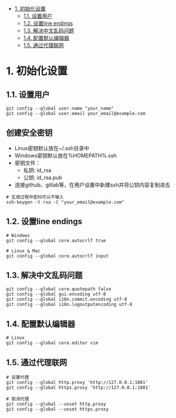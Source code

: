 <!-- TOC -->

- [1. 初始化设置](#1-初始化设置)
    - [1.1. 设置用户](#11-设置用户)
    - [1.2. 设置line endings](#12-设置line-endings)
    - [1.3. 解决中文乱码问题](#13-解决中文乱码问题)
    - [1.4. 配置默认编辑器](#14-配置默认编辑器)
    - [1.5. 通过代理联网](#15-通过代理联网)

<!-- /TOC -->

# 1. 初始化设置

## 1.1. 设置用户

```shell
git config --global user.name "your_name"
git config --global user.email your_email@example.com
```

## 创建安全密钥

* Linux密钥默认放在~/.ssh目录中
* Windows密钥默认放在%HOMEPATH%\.ssh
* 密钥文件：
  * 私钥: id_rsa
  * 公钥: id_rsa.pub
* 连接github、gitlab等，在用户设置中新建ssh并将公钥内容复制进去

```shell
# 生成过程中密码可以不输入
ssh-keygen -t rsa -C "your_email@example.com"
```

## 1.2. 设置line endings

```shell
# Windows
git config --global core.autocrlf true

# Linux & Mac
git config --global core.autocrlf input
```

## 1.3. 解决中文乱码问题

```shell
git config --global core.quotepath false
git config --global gui.encoding utf-8
git config --global i18n.commit.encoding utf-8
git config --global i18n.logoutputencoding utf-8
```

## 1.4. 配置默认编辑器

```shell
# Linux
git config --global core.editor vim
```

## 1.5. 通过代理联网

```shell
# 设置代理
git config --global http.proxy 'http://127.0.0.1:1081'
git config --global https.proxy 'http://127.0.0.1:1081'

# 取消代理
git config --global --unset http.proxy
git config --global --unset https.proxy
```
